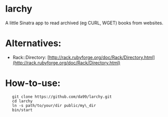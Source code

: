 larchy
======

A little Sinatra app to read archived (eg CURL, WGET) books from websites.


Alternatives:
=============

* Rack::Directory: [http://rack.rubyforge.org/doc/Rack/Directory.html](http://rack.rubyforge.org/doc/Rack/Directory.html)

How-to-use:
===========

       git clone https://github.com/da99/larchy.git
       cd larchy
       ln -s path/to/your/dir public/my\_dir
       bin/start
